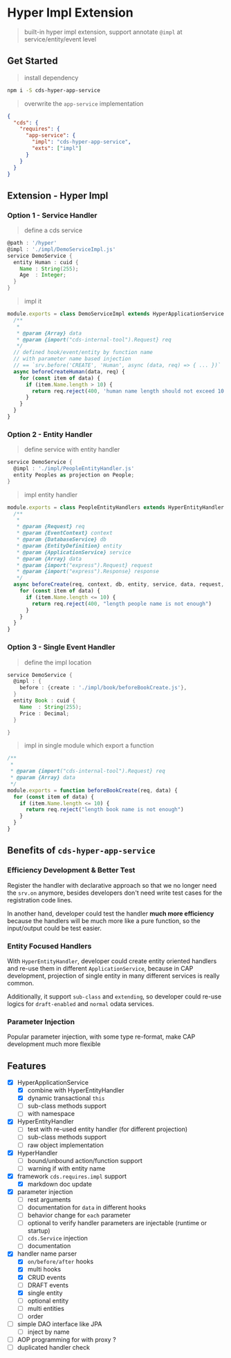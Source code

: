 # Hyper Impl Extension

> built-in hyper impl extension, support annotate `@impl` at service/entity/event level

## Get Started

> install dependency

```bash
npm i -S cds-hyper-app-service
```

> overwrite the `app-service` implementation

```json
{
  "cds": {
    "requires": {
      "app-service": {
        "impl": "cds-hyper-app-service",
        "exts": ["impl"]
      }
    }
  }
}
```

## Extension - Hyper Impl

### Option 1 - Service Handler

> define a cds service

```groovy
@path : '/hyper'
@impl : './impl/DemoServiceImpl.js'
service DemoService {
  entity Human : cuid {
    Name : String(255);
    Age  : Integer;
  }
}
```

> impl it

```js
module.exports = class DemoServiceImpl extends HyperApplicationService {
  /**
   * 
   * @param {Array} data 
   * @param {import("cds-internal-tool").Request} req
   */
  // defined hook/event/entity by function name
  // with parameter name based injection
  // == `srv.before('CREATE', 'Human', async (data, req) => { ... })`
  async beforeCreateHuman(data, req) {
    for (const item of data) {
      if (item.Name.length > 10) {
        return req.reject(400, 'human name length should not exceed 10 chars')
      }
    }
  }
}
```

### Option 2 - Entity Handler


> define service with entity handler

```groovy
service DemoService {
  @impl : './impl/PeopleEntityHandler.js'
  entity Peoples as projection on People;
}
```

> impl entity handler

```js
module.exports = class PeopleEntityHandlers extends HyperEntityHandler {
  /**
   * 
   * @param {Request} req 
   * @param {EventContext} context 
   * @param {DatabaseService} db 
   * @param {EntityDefinition} entity
   * @param {ApplicationService} service
   * @param {Array} data
   * @param {import("express").Request} request
   * @param {import("express").Response} response
   */
  async beforeCreate(req, context, db, entity, service, data, request, response) {
    for (const item of data) {
      if (item.Name.length <= 10) {
        return req.reject(400, "length people name is not enough")
      }
    }
  }
}
```

### Option 3 - Single Event Handler

> define the impl location

```groovy
service DemoService {
  @impl : {
    before : {create : './impl/book/beforeBookCreate.js'},
  }
  entity Book : cuid {
    Name  : String(255);
    Price : Decimal;
  }

}
```

> impl in single module which export a function

```js
/**
 * 
 * @param {import("cds-internal-tool").Request} req 
 * @param {Array} data
 */
module.exports = function beforeBookCreate(req, data) {
  for (const item of data) {
    if (item.Name.length <= 10) {
      return req.reject("length book name is not enough")
    }
  }
}
```

## Benefits of `cds-hyper-app-service`

### Efficiency Development & Better Test

Register the handler with declarative approach so that we no longer need the `srv.on` anymore, besides developers don't need write test cases for the registration code lines.

In another hand, developer could test the handler **much more efficiency** because the handlers will be much more like a pure function, so the input/output could be test easier.

### Entity Focused Handlers

With `HyperEntityHandler`, developer could create entity oriented handlers and re-use them in different `ApplicationService`, because in CAP development, projection of single entity in many different services is really common.

Additionally, it support `sub-class` and `extending`, so developer could re-use logics for `draft-enabled` and `normal` odata services.

### Parameter Injection

Popular parameter injection, with some type re-format, make CAP development much more flexible

## Features

- [x] HyperApplicationService
  - [x] combine with HyperEntityHandler
  - [x] dynamic transactional `this`
  - [ ] sub-class methods support
  - [ ] with namespace
- [x] HyperEntityHandler
  - [ ] test with re-used entity handler (for different projection)
  - [ ] sub-class methods support
  - [ ] raw object implementation
- [x] HyperHandler
  - [ ] bound/unbound action/function support
  - [ ] warning if with entity name
- [x] framework `cds.requires.impl` support
  - [x] markdown doc update
- [x] parameter injection
  - [ ] rest arguments
  - [ ] documentation for `data` in different hooks
  - [ ] behavior change for `each` parameter
  - [ ] optional to verify handler parameters are injectable (runtime or startup)
  - [ ] `cds.Service` injection
  - [ ] documentation
- [x] handler name parser
  - [x] `on/before/after` hooks
  - [x] multi hooks
  - [x] CRUD events
  - [ ] DRAFT events
  - [x] single entity
  - [ ] optional entity
  - [ ] multi entities
  - [ ] order
- [ ] simple DAO interface like JPA
  - [ ] inject by name
- [ ] AOP programming for with proxy ?
- [ ] duplicated handler check
